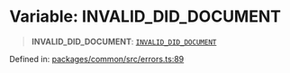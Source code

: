 # Variable: INVALID\_DID\_DOCUMENT

> **INVALID\_DID\_DOCUMENT**: [`INVALID_DID_DOCUMENT`](../enumerations/MethodErrorCode.md#invalid_did_document)

Defined in: [packages/common/src/errors.ts:89](https://github.com/dcdpr/did-btcr2-js/blob/4a717493e735221d072999f212891939f4de3f23/packages/common/src/errors.ts#L89)
